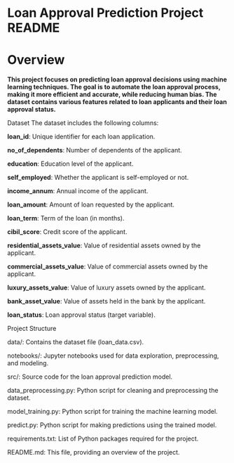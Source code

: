 
# Loan Approval Prediction Project README

# Overview
**This project focuses on predicting loan approval decisions using machine learning techniques. The goal is to automate the loan approval process, making it more efficient and accurate, while reducing human bias. The dataset contains various features related to loan applicants and their loan approval status.**

Dataset
The dataset includes the following columns:

**loan_id**: Unique identifier for each loan application.

**no_of_dependents**: Number of dependents of the applicant.

**education**: Education level of the applicant.

**self_employed**: Whether the applicant is self-employed or not.

**income_annum**: Annual income of the applicant.

**loan_amount**: Amount of loan requested by the applicant.

**loan_term**: Term of the loan (in months).

**cibil_score**: Credit score of the applicant.

**residential_assets_value**: Value of residential assets owned by the applicant.

**commercial_assets_value**: Value of commercial assets owned by the applicant.

**luxury_assets_value**: Value of luxury assets owned by the applicant.

**bank_asset_value**: Value of assets held in the bank by the applicant.

**loan_status**: Loan approval status (target variable).


Project Structure

data/: Contains the dataset file (loan_data.csv).

notebooks/: Jupyter notebooks used for data exploration, preprocessing, and modeling.

src/: Source code for the loan approval prediction model.

data_preprocessing.py: Python script for cleaning and preprocessing the dataset.

model_training.py: Python script for training the machine learning model.

predict.py: Python script for making predictions using the trained model.

requirements.txt: List of Python packages required for the project.

README.md: This file, providing an overview of the project.

